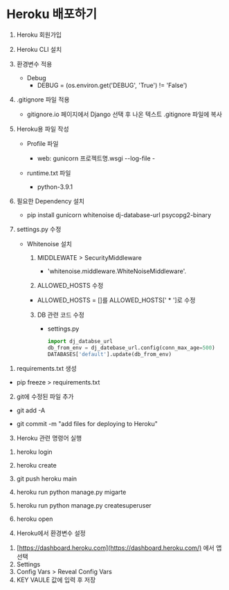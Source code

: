 <h1>Heroku 배포하기</h1>

1. Heroku 회원가입
2. Heroku CLI 설치
3. 환경변수 적용
   * Debug
     * DEBUG = (os.environ.get('DEBUG', 'True') != 'False')



4. .gitignore 파일 적용

   * gitignore.io 페이지에서 Django 선택 후 나온 텍스트 .gitignore 파일에 복사

     

5. Heroku용 파일 작성

   * Profile 파일

     * web: gunicorn 프로젝트명.wsgi --log-file -

       

   * runtime.txt 파일

     * python-3.9.1

       

6. 필요한 Dependency 설치

   * pip install gunicorn whitenoise dj-database-url psycopg2-binary

     

7. settings.py 수정

   * Whitenoise 설치

     1. MIDDLEWATE > SecurityMiddleware

        * 'whitenoise.middleware.WhiteNoiseMiddleware'.

          

     2.  ALLOWED_HOSTS 수정

        * ALLOWED_HOSTS = []를 ALLOWED_HOSTS[' * ']로 수정

          

     3. DB 관련 코드 수정

        * settings.py 

          ```python
          import dj_databse_url
          db_from_env = dj_datebase_url.config(conn_max_age=500)
          DATABASES['default'].update(db_from_env)
          ```



1) requirements.txt 생성

* pip freeze > requirements.txt

  

2) git에 수정된 파일 추가

* git add -A

* git commit -m "add files for deploying to Heroku"

  

3) Heroku 관련 명령어 실행

1. heroku login

2. heroku create

3. git push heroku main

4. heroku run python manage.py migarte

5. heroku run python manage.py createsuperuser

6. heroku open

   

4) Heroku에서 환경변수 설정

1. [https://dashboard.heroku.com](https://dashboard.heroku.com/) 에서 앱 선택
2. Settings
3. Config Vars > Reveal Config Vars
4. KEY VAULE 값에 입력 후 저장